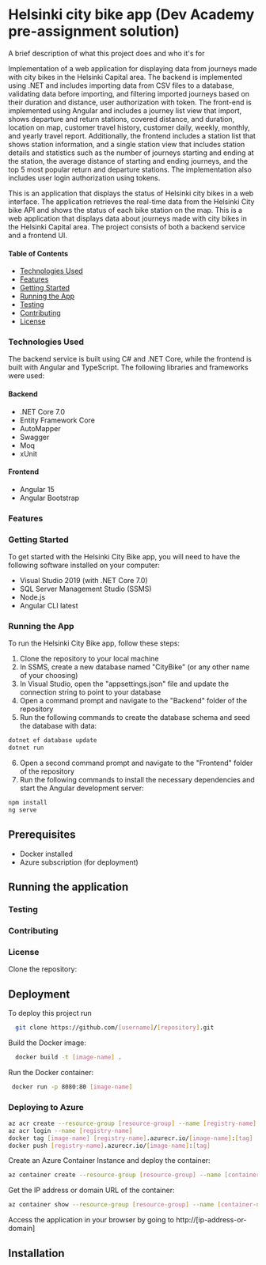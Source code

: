 
# Helsinki city bike app (Dev Academy pre-assignment solution)

A brief description of what this project does and who it's for

Implementation of a web application for displaying data from journeys made with city bikes in the Helsinki Capital area. The backend is implemented using .NET and includes importing data from CSV files to a database, validating data before importing, and filtering imported journeys based on their duration and distance, user authorization with token. The front-end is implemented using Angular and includes a journey list view that import, shows departure and return stations, covered distance, and duration, location on map, customer travel history, customer daily, weekly, monthly, and yearly travel report. Additionally, the frontend includes a station list that shows station information, and a single station view that includes station details and statistics such as the number of journeys starting and ending at the station, the average distance of starting and ending journeys, and the top 5 most popular return and departure stations. The implementation also includes user login authorization using tokens.

This is an application that displays the status of Helsinki city bikes in a web interface. The application retrieves the real-time data from the Helsinki City bike API and shows the status of each bike station on the map.
This is a web application that displays data about journeys made with city bikes in the Helsinki Capital area. The project consists of both a backend service and a frontend UI.

#### Table of Contents

* [Technologies Used](#technologies-used)
* [Features](#features)
* [Getting Started](#getting-started)
* [Running the App](#running-the-app)
* [Testing](#testing)
* [Contributing](#contributing)
* [License](#license)
### Technologies Used
<a name="technologies_used"></a>
The backend service is built using C# and .NET Core, while the frontend is built with Angular and TypeScript. The following libraries and frameworks were used:

#### Backend
* .NET Core 7.0
* Entity Framework Core
* AutoMapper
* Swagger
* Moq
* xUnit
#### Frontend
* Angular 15
* Angular Bootstrap 
### Features
<a name="features"></a>
### Getting Started
To get started with the Helsinki City Bike app, you will need to have the following software installed on your computer:
* Visual Studio 2019 (with .NET Core 7.0)
* SQL Server Management Studio (SSMS)
* Node.js 
* Angular CLI latest
<a name="getting-started"></a>
### Running the App
To run the Helsinki City Bike app, follow these steps:
1. Clone the repository to your local machine 
2. In SSMS, create a new database named "CityBike" (or any other name of your choosing)
3. In Visual Studio, open the "appsettings.json" file and update the connection string to point to your database 
4. Open a command prompt and navigate to the "Backend" folder of the repository 
5. Run the following commands to create the database schema and seed the database with data:
```bash
dotnet ef database update
dotnet run
```
6. Open a second command prompt and navigate to the "Frontend" folder of the repository 
7. Run the following commands to install the necessary dependencies and start the Angular development server:
```bash
npm install
ng serve
```
##  Prerequisites 
* Docker installed
* Azure subscription (for deployment)
## Running the application
<a name="running-the-app"></a>
### Testing
<a name="testing"></a>
### Contributing
<a name="contributing"></a>
### License
<a name="license"></a>
Clone the repository:
## Deployment

To deploy this project run

```bash
  git clone https://github.com/[username]/[repository].git

```
Build the Docker image:
```bash
  docker build -t [image-name] .

```
Run the Docker container:
```bash
 docker run -p 8080:80 [image-name]

```

### Deploying to Azure
```bash
az acr create --resource-group [resource-group] --name [registry-name] --sku Basic
az acr login --name [registry-name]
docker tag [image-name] [registry-name].azurecr.io/[image-name]:[tag]
docker push [registry-name].azurecr.io/[image-name]:[tag]
```
Create an Azure Container Instance and deploy the container:
```bash
az container create --resource-group [resource-group] --name [container-name] --image [registry-name].azurecr.io/[image-name]:[tag] --cpu 1 --memory 1 --ports 80

```
Get the IP address or domain URL of the container:
```bash
az container show --resource-group [resource-group] --name [container-name] --query ipAddress.fqdn

```
Access the application in your browser by going to http://[ip-address-or-domain]
## Installation
<a name="installation"></a>
